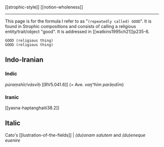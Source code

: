 [[strophic-style]]
[[notion-wholeness]]

---


This page is for the formula I refer to as "`(repeatedly called) GOOD`". It is found in Strophic compositions and consists of calling a religious entity/trait/object "good". It is addressed in [[watkins1995ch21]]p235-6.

```
GOOD (religious thing)
GOOD (religious thing)
```


## Indo-Iranian
### Indic
*púraṃshīr/vásvīḥ* [[RV5.041.6]] (= Ave. *vaŋᵛhīm parə̄ṇdīm*)
### Iranic
[[yasna-haptanghaiti38.2]]

## Italic
Cato's [[lustration-of-the-fields]] | *(du)onam salutem* and *(du)eneque euenire*